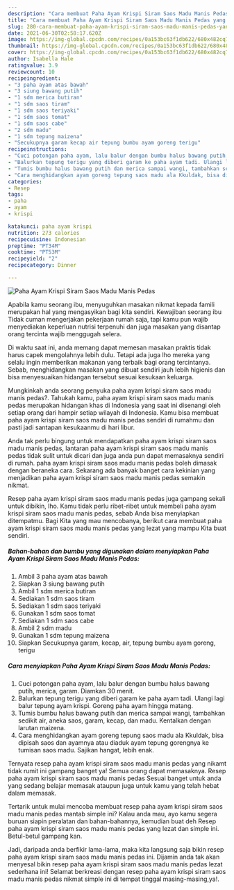 ```yaml
---
description: "Cara membuat Paha Ayam Krispi Siram Saos Madu Manis Pedas yang nikmat Untuk Jualan"
title: "Cara membuat Paha Ayam Krispi Siram Saos Madu Manis Pedas yang nikmat Untuk Jualan"
slug: 280-cara-membuat-paha-ayam-krispi-siram-saos-madu-manis-pedas-yang-nikmat-untuk-jualan
date: 2021-06-30T02:58:17.620Z
image: https://img-global.cpcdn.com/recipes/0a153bc63f1db622/680x482cq70/paha-ayam-krispi-siram-saos-madu-manis-pedas-foto-resep-utama.jpg
thumbnail: https://img-global.cpcdn.com/recipes/0a153bc63f1db622/680x482cq70/paha-ayam-krispi-siram-saos-madu-manis-pedas-foto-resep-utama.jpg
cover: https://img-global.cpcdn.com/recipes/0a153bc63f1db622/680x482cq70/paha-ayam-krispi-siram-saos-madu-manis-pedas-foto-resep-utama.jpg
author: Isabella Hale
ratingvalue: 3.9
reviewcount: 10
recipeingredient:
- "3 paha ayam atas bawah"
- "3 siung bawang putih"
- "1 sdm merica butiran"
- "1 sdm saos tiram"
- "1 sdm saos teriyaki"
- "1 sdm saos tomat"
- "1 sdm saos cabe"
- "2 sdm madu"
- "1 sdm tepung maizena"
- "Secukupnya garam kecap air tepung bumbu ayam goreng terigu"
recipeinstructions:
- "Cuci potongan paha ayam, lalu balur dengan bumbu halus bawang putih, merica, garam. Diamkan 30 menit."
- "Balurkan tepung terigu yang diberi garam ke paha ayam tadi. Ulangi lagi balur tepung ayam krispi. Goreng paha ayam hingga matang."
- "Tumis bumbu halus bawang putih dan merica sampai wangi, tambahkan sedikit air, aneka saos, garam, kecap, dan madu. Kentalkan dengan larutan maizena."
- "Cara menghidangkan ayam goreng tepung saos madu ala Kkuldak, bisa dipisah saos dan ayamnya atau diaduk ayam tepung gorengnya ke tumisan saos madu. Sajikan hangat, lebih enak."
categories:
- Resep
tags:
- paha
- ayam
- krispi

katakunci: paha ayam krispi 
nutrition: 273 calories
recipecuisine: Indonesian
preptime: "PT34M"
cooktime: "PT53M"
recipeyield: "2"
recipecategory: Dinner

---
```



![Paha Ayam Krispi Siram Saos Madu Manis Pedas](https://img-global.cpcdn.com/recipes/0a153bc63f1db622/680x482cq70/paha-ayam-krispi-siram-saos-madu-manis-pedas-foto-resep-utama.jpg)

Apabila kamu seorang ibu, menyuguhkan masakan nikmat kepada famili merupakan hal yang mengasyikan bagi kita sendiri. Kewajiban seorang ibu Tidak cuman mengerjakan pekerjaan rumah saja, tapi kamu pun wajib menyediakan keperluan nutrisi terpenuhi dan juga masakan yang disantap orang tercinta wajib menggugah selera.

Di waktu  saat ini, anda memang dapat memesan masakan praktis tidak harus capek mengolahnya lebih dulu. Tetapi ada juga lho mereka yang selalu ingin memberikan makanan yang terbaik bagi orang tercintanya. Sebab, menghidangkan masakan yang dibuat sendiri jauh lebih higienis dan bisa menyesuaikan hidangan tersebut sesuai kesukaan keluarga. 



Mungkinkah anda seorang penyuka paha ayam krispi siram saos madu manis pedas?. Tahukah kamu, paha ayam krispi siram saos madu manis pedas merupakan hidangan khas di Indonesia yang saat ini disenangi oleh setiap orang dari hampir setiap wilayah di Indonesia. Kamu bisa membuat paha ayam krispi siram saos madu manis pedas sendiri di rumahmu dan pasti jadi santapan kesukaanmu di hari libur.

Anda tak perlu bingung untuk mendapatkan paha ayam krispi siram saos madu manis pedas, lantaran paha ayam krispi siram saos madu manis pedas tidak sulit untuk dicari dan juga anda pun dapat memasaknya sendiri di rumah. paha ayam krispi siram saos madu manis pedas boleh dimasak dengan beraneka cara. Sekarang ada banyak banget cara kekinian yang menjadikan paha ayam krispi siram saos madu manis pedas semakin nikmat.

Resep paha ayam krispi siram saos madu manis pedas juga gampang sekali untuk dibikin, lho. Kamu tidak perlu ribet-ribet untuk membeli paha ayam krispi siram saos madu manis pedas, sebab Anda bisa menyiapkan ditempatmu. Bagi Kita yang mau mencobanya, berikut cara membuat paha ayam krispi siram saos madu manis pedas yang lezat yang mampu Kita buat sendiri.

<!--inarticleads1-->

##### Bahan-bahan dan bumbu yang digunakan dalam menyiapkan Paha Ayam Krispi Siram Saos Madu Manis Pedas:

1. Ambil 3 paha ayam atas bawah
1. Siapkan 3 siung bawang putih
1. Ambil 1 sdm merica butiran
1. Sediakan 1 sdm saos tiram
1. Sediakan 1 sdm saos teriyaki
1. Gunakan 1 sdm saos tomat
1. Sediakan 1 sdm saos cabe
1. Ambil 2 sdm madu
1. Gunakan 1 sdm tepung maizena
1. Siapkan Secukupnya garam, kecap, air, tepung bumbu ayam goreng, terigu




<!--inarticleads2-->

##### Cara menyiapkan Paha Ayam Krispi Siram Saos Madu Manis Pedas:

1. Cuci potongan paha ayam, lalu balur dengan bumbu halus bawang putih, merica, garam. Diamkan 30 menit.
1. Balurkan tepung terigu yang diberi garam ke paha ayam tadi. Ulangi lagi balur tepung ayam krispi. Goreng paha ayam hingga matang.
1. Tumis bumbu halus bawang putih dan merica sampai wangi, tambahkan sedikit air, aneka saos, garam, kecap, dan madu. Kentalkan dengan larutan maizena.
1. Cara menghidangkan ayam goreng tepung saos madu ala Kkuldak, bisa dipisah saos dan ayamnya atau diaduk ayam tepung gorengnya ke tumisan saos madu. Sajikan hangat, lebih enak.




Ternyata resep paha ayam krispi siram saos madu manis pedas yang nikamt tidak rumit ini gampang banget ya! Semua orang dapat memasaknya. Resep paha ayam krispi siram saos madu manis pedas Sesuai banget untuk anda yang sedang belajar memasak ataupun juga untuk kamu yang telah hebat dalam memasak.

Tertarik untuk mulai mencoba membuat resep paha ayam krispi siram saos madu manis pedas mantab simple ini? Kalau anda mau, ayo kamu segera buruan siapin peralatan dan bahan-bahannya, kemudian buat deh Resep paha ayam krispi siram saos madu manis pedas yang lezat dan simple ini. Betul-betul gampang kan. 

Jadi, daripada anda berfikir lama-lama, maka kita langsung saja bikin resep paha ayam krispi siram saos madu manis pedas ini. Dijamin anda tak akan menyesal bikin resep paha ayam krispi siram saos madu manis pedas lezat sederhana ini! Selamat berkreasi dengan resep paha ayam krispi siram saos madu manis pedas nikmat simple ini di tempat tinggal masing-masing,ya!.

